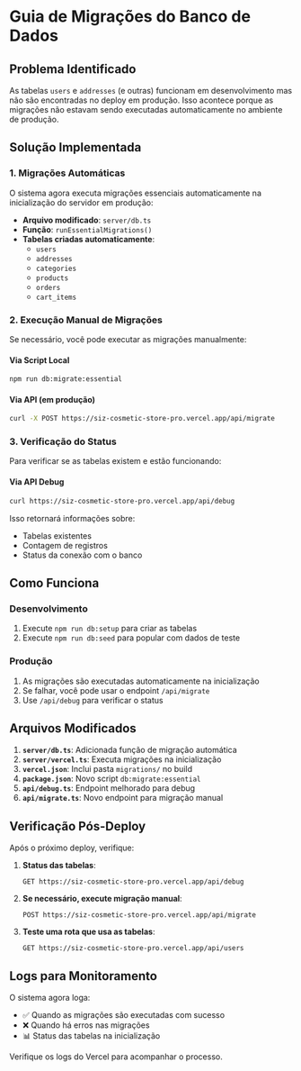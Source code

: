 # Guia de Migrações do Banco de Dados

## Problema Identificado

As tabelas `users` e `addresses` (e outras) funcionam em desenvolvimento mas não são encontradas no deploy em produção. Isso acontece porque as migrações não estavam sendo executadas automaticamente no ambiente de produção.

## Solução Implementada

### 1. Migrações Automáticas

O sistema agora executa migrações essenciais automaticamente na inicialização do servidor em produção:

- **Arquivo modificado**: `server/db.ts`
- **Função**: `runEssentialMigrations()`
- **Tabelas criadas automaticamente**:
  - `users`
  - `addresses`
  - `categories`
  - `products`
  - `orders`
  - `cart_items`

### 2. Execução Manual de Migrações

Se necessário, você pode executar as migrações manualmente:

#### Via Script Local
```bash
npm run db:migrate:essential
```

#### Via API (em produção)
```bash
curl -X POST https://siz-cosmetic-store-pro.vercel.app/api/migrate
```

### 3. Verificação do Status

Para verificar se as tabelas existem e estão funcionando:

#### Via API Debug
```bash
curl https://siz-cosmetic-store-pro.vercel.app/api/debug
```

Isso retornará informações sobre:
- Tabelas existentes
- Contagem de registros
- Status da conexão com o banco

## Como Funciona

### Desenvolvimento
1. Execute `npm run db:setup` para criar as tabelas
2. Execute `npm run db:seed` para popular com dados de teste

### Produção
1. As migrações são executadas automaticamente na inicialização
2. Se falhar, você pode usar o endpoint `/api/migrate`
3. Use `/api/debug` para verificar o status

## Arquivos Modificados

1. **`server/db.ts`**: Adicionada função de migração automática
2. **`server/vercel.ts`**: Executa migrações na inicialização
3. **`vercel.json`**: Inclui pasta `migrations/` no build
4. **`package.json`**: Novo script `db:migrate:essential`
5. **`api/debug.ts`**: Endpoint melhorado para debug
6. **`api/migrate.ts`**: Novo endpoint para migração manual

## Verificação Pós-Deploy

Após o próximo deploy, verifique:

1. **Status das tabelas**:
   ```
   GET https://siz-cosmetic-store-pro.vercel.app/api/debug
   ```

2. **Se necessário, execute migração manual**:
   ```
   POST https://siz-cosmetic-store-pro.vercel.app/api/migrate
   ```

3. **Teste uma rota que usa as tabelas**:
   ```
   GET https://siz-cosmetic-store-pro.vercel.app/api/users
   ```

## Logs para Monitoramento

O sistema agora loga:
- ✅ Quando as migrações são executadas com sucesso
- ❌ Quando há erros nas migrações
- 📊 Status das tabelas na inicialização

Verifique os logs do Vercel para acompanhar o processo.

